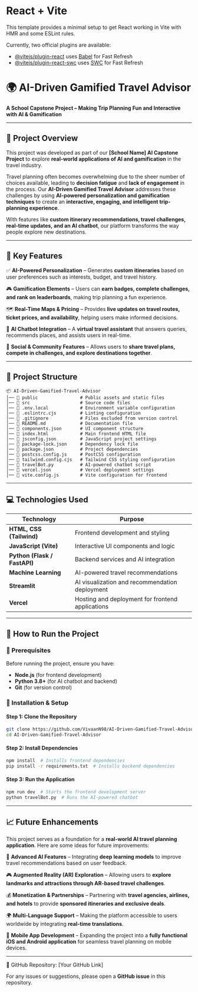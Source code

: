 # React + Vite

This template provides a minimal setup to get React working in Vite with HMR and some ESLint rules.

Currently, two official plugins are available:

- [@vitejs/plugin-react](https://github.com/vitejs/vite-plugin-react/blob/main/packages/plugin-react/README.md) uses [Babel](https://babeljs.io/) for Fast Refresh
- [@vitejs/plugin-react-swc](https://github.com/vitejs/vite-plugin-react-swc) uses [SWC](https://swc.rs/) for Fast Refresh



# **🌍 AI-Driven Gamified Travel Advisor**  
**A School Capstone Project – Making Trip Planning Fun and Interactive with AI & Gamification**  

---

## **📖 Project Overview**  
This project was developed as part of our **[School Name] AI Capstone Project** to explore **real-world applications of AI and gamification** in the travel industry.  

Travel planning often becomes overwhelming due to the sheer number of choices available, leading to **decision fatigue** and **lack of engagement** in the process. Our **AI-Driven Gamified Travel Advisor** addresses these challenges by using **AI-powered personalization and gamification techniques** to create an **interactive, engaging, and intelligent trip-planning experience**.  

With features like **custom itinerary recommendations, travel challenges, real-time updates, and an AI chatbot**, our platform transforms the way people explore new destinations.  

---

## **🎯 Key Features**  

✅ **AI-Powered Personalization** – Generates **custom itineraries** based on user preferences such as interests, budget, and travel history.  

🎮 **Gamification Elements** – Users can **earn badges, complete challenges, and rank on leaderboards**, making trip planning a fun experience.  

🗺️ **Real-Time Maps & Pricing** – Provides **live updates on travel routes, ticket prices, and availability**, helping users make informed decisions.  

🤖 **AI Chatbot Integration** – A **virtual travel assistant** that answers queries, recommends places, and assists users in real-time.  

📍 **Social & Community Features** – Allows users to **share travel plans, compete in challenges, and explore destinations together**.  

---

## **📂 Project Structure**  

```
📦 AI-Driven-Gamified-Travel-Advisor  
│── 📂 public                # Public assets and static files  
│── 📂 src                   # Source code files  
│── 📜 .env.local            # Environment variable configuration  
│── 📜 .eslintrc.cjs         # Linting configuration  
│── 📜 .gitignore            # Files excluded from version control  
│── 📜 README.md             # Documentation file  
│── 📜 components.json       # UI component structure  
│── 📜 index.html            # Main frontend HTML file  
│── 📜 jsconfig.json         # JavaScript project settings  
│── 📜 package-lock.json     # Dependency lock file  
│── 📜 package.json          # Project dependencies  
│── 📜 postcss.config.js     # PostCSS configuration  
│── 📜 tailwind.config.cjs   # Tailwind CSS styling configuration  
│── 📜 travelBot.py          # AI-powered chatbot script  
│── 📜 vercel.json           # Vercel deployment settings  
│── 📜 vite.config.js        # Vite configuration for frontend  
```

---

## **💻 Technologies Used**  

| **Technology**  | **Purpose**  |  
|----------------|-------------|  
| **HTML, CSS (Tailwind)** | Frontend development and styling |  
| **JavaScript (Vite)** | Interactive UI components and logic |  
| **Python (Flask / FastAPI)** | Backend services and AI integration |  
| **Machine Learning** | AI-powered travel recommendations |  
| **Streamlit** | AI visualization and recommendation deployment |  
| **Vercel** | Hosting and deployment for frontend applications |  

---

## **🚀 How to Run the Project**  

### **🔹 Prerequisites**  
Before running the project, ensure you have:  
- **Node.js** (for frontend development)  
- **Python 3.8+** (for AI chatbot and backend)  
- **Git** (for version control)  

### **🔹 Installation & Setup**  

#### **Step 1: Clone the Repository**  
```sh
git clone https://github.com/VivaanN98/AI-Driven-Gamified-Travel-Advisor.git
cd AI-Driven-Gamified-Travel-Advisor
```

#### **Step 2: Install Dependencies**  
```sh
npm install  # Installs frontend dependencies
pip install -r requirements.txt  # Installs backend dependencies
```

#### **Step 3: Run the Application**  
```sh
npm run dev  # Starts the frontend development server  
python travelBot.py  # Runs the AI-powered chatbot  
```

---

## **📈 Future Enhancements**  

This project serves as a foundation for a **real-world AI travel planning application**. Here are some ideas for future improvements:  

🚀 **Advanced AI Features** – Integrating **deep learning models** to improve travel recommendations based on user feedback.  

🎮 **Augmented Reality (AR) Exploration** – Allowing users to **explore landmarks and attractions through AR-based travel challenges**.  

💰 **Monetization & Partnerships** – Partnering with **travel agencies, airlines, and hotels** to provide **sponsored itineraries and exclusive deals**.  

🌍 **Multi-Language Support** – Making the platform accessible to users worldwide by integrating **real-time translations**.  

📱 **Mobile App Development** – Expanding the project into a **fully functional iOS and Android application** for seamless travel planning on mobile devices.  

---
 
📍 GitHub Repository: [Your GitHub Link]  

For any issues or suggestions, please open a **GitHub issue** in this repository.  

